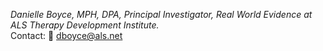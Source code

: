 
*Danielle Boyce, MPH, DPA, Principal Investigator, Real World Evidence at ALS Therapy Development Institute.*  
Contact: 📧 [dboyce@als.net](mailto:dboyce@als.net)

